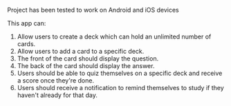 Project has been tested to work on Android and iOS devices 

This app can:
1. Allow users to create a deck which can hold an unlimited number of cards.
2. Allow users to add a card to a specific deck.
3. The front of the card should display the question.
4. The back of the card should display the answer.
5. Users should be able to quiz themselves on a specific deck and receive a score once they're done.
6. Users should receive a notification to remind themselves to study if they haven't already for that day.